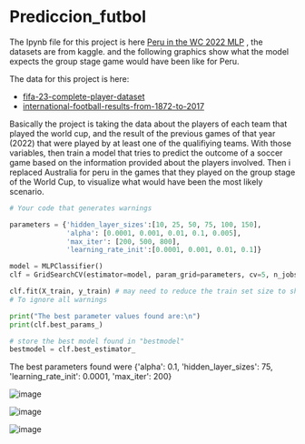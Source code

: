 # Prediccion_futbol

The Ipynb file for this project is here [Peru in the WC 2022 MLP](https://github.com/Malvape/Prediccion_futbol/blob/main/Solucion.ipynb) , the datasets are from kaggle. and the following graphics show what the model expects the group stage game would have been like for Peru.

The data for this project is here:
* [fifa-23-complete-player-dataset](https://www.kaggle.com/datasets/cashncarry/fifa-23-complete-player-dataset)
* [international-football-results-from-1872-to-2017](https://www.kaggle.com/datasets/martj42/international-football-results-from-1872-to-2017)

Basically the project is taking the data about the players of each team that played the world cup, and the result of the previous games of that year (2022) that were played by at least one of the qualifiying teams. With those variables, then train a model that tries to predict the outcome of a soccer game based on the information provided about the players involved.
Then i replaced Australia for peru in the games that they played on the group stage of the World Cup, to visualize what would have been the most likely scenario.



```python
# Your code that generates warnings

parameters = {'hidden_layer_sizes':[10, 25, 50, 75, 100, 150],
              'alpha': [0.0001, 0.001, 0.01, 0.1, 0.005], 
              'max_iter': [200, 500, 800], 
              'learning_rate_init':[0.0001, 0.001, 0.01, 0.1]}

model = MLPClassifier()
clf = GridSearchCV(estimator=model, param_grid=parameters, cv=5, n_jobs=-1)

clf.fit(X_train, y_train) # may need to reduce the train set size to shorten the training time
# To ignore all warnings

print("The best parameter values found are:\n")
print(clf.best_params_)

# store the best model found in "bestmodel"
bestmodel = clf.best_estimator_
```
The best parameters found were {'alpha': 0.1, 'hidden_layer_sizes': 75, 'learning_rate_init': 0.0001, 'max_iter': 200}

![image](https://github.com/Malvape/Prediccion_futbol/assets/41355722/709c3b15-f078-4eb8-8c13-ca8b0af798d4)

![image](https://github.com/Malvape/Prediccion_futbol/assets/41355722/30b8668a-d932-4011-af03-d6a1a1e4476b)

![image](https://github.com/Malvape/Prediccion_futbol/assets/41355722/302d5a2a-9fe1-4df7-b93c-ceadf28f8cca)


